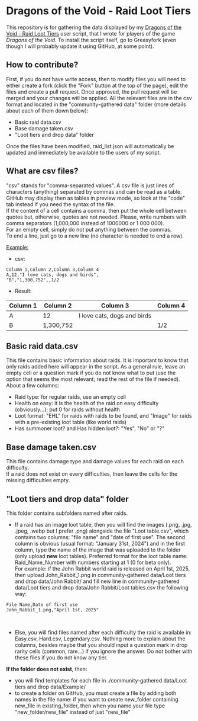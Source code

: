 # Dragons of the Void - Raid Loot Tiers

This repository is for gathering the data displayed by my [Dragons of the Void - Raid Loot Tiers](https://greasyfork.org/en/scripts/450685-dragons-of-the-void-raid-loot-tiers) user script, that I wrote for players of the game *Dragons of the Void*. To install the script itself, go to Greasyfork (even though I will probably update it using GitHub, at some point).

## How to contribute?

First, if you do not have write access, then to modify files you will need to either create a fork (click the "Fork" button at the top of the page), edit the files and create a pull request. Once approved, the pull request will be merged and your changes will be applied.
All the relevant files are in the csv format and located in the "community-gathered data" folder (more details about each of them down below):
* Basic raid data.csv
* Base damage taken.csv
* "Loot tiers and drop data" folder

Once the files have been modified, raid_list.json will automatically be updated and immediately be available to the users of my script.

## What are csv files?

"csv" stands for "comma-separated values". A csv file is just lines of characters (anything) separated by commas and can be read as a table. GitHub may display then as tables in preview mode, so look at the "code" tab instead if you need the syntax of the file.<br>
If the content of a cell contains a comma, then put the whole cell between quotes but, otherwise, quotes are not needed. Please, write numbers with comma separators (1,000,000 instead of 1000000 or 1 000 000).<br>
For an empty cell, simply do not put anything between the commas.<br>
To end a line, just go to a new line (no character is needed to end a row).

<u>Example:</u>

* csv:
```
Column 1,Column 2,Column 3,Column 4
A,12,"I love cats, dogs and birds",
"B","1,300,752",,1/2
```
* Result:

|Column 1|Column 2|Column 3|Column 4|
|-|-|-|-|
|A|12|I love cats, dogs and birds||
|B|1,300,752||1/2|

##  Basic raid data.csv

This file contains basic information about raids. It is important to know that only raids added here will appear in the script.
As a general rule, leave an empty cell or a question mark if you do not know what to put (use the option that seems the most relevant; read the rest of the file if needed).
About a few columns:
* Raid type: for regular raids, use an empty cell
* Health on easy: it is the health of the raid on easy difficulty (obviously...); put 0 for raids without health
* Loot format: "EHL" for raids with raids to be found, and "Image" for raids with a pre-existing loot table (like world raids)
* Has summoner loot? and Has hidden loot?: "Yes", "No" or "?"

## Base damage taken.csv

This file contains damage type and damage values for each raid on each difficulty. <br>
If a raid does not exist on every difficulties, then leave the cells for the missing difficulties empty.

## "Loot tiers and drop data" folder

This folder contains subfolders named after raids.<br>

* If a raid has an image loot table, then you will find the images (.png, .jpg, .jpeg, .webp but I prefer .png) alongside the file "Loot table.csv", which contains two columns: "file name" and "date of first use". The second column is obvious (usual format: "January 31st, 2024") and in the first column, type the name of the image that was uploaded to the folder (only upload **new** loot tables). Preferred format for the loot table name: Raid_Name_Number with numbers starting at 1 (0 for beta only).
<br>For example: if the John Rabbit world raid is released on April 1st, 2025, then upload John_Rabbit_1.png in community-gathered data/Loot tiers and drop data/John Rabbit/ and fill new line in community-gathered data/Loot tiers and drop data/John Rabbit/Loot tables.csv the following way: 
```
File Name,Date of first use
John_Rabbit_1.png,"April 1st, 2025"
```
<br>

* Else, you will find files named after each difficulty the raid is available in: Easy.csv, Hard.csv, Legendary.csv. Nothing more to explain about the columns, besides maybe that you should input a question mark in drop rarity cells (common, rare...) if you ignore the answer. Do not bother with these files if you do not know any tier.

**If the folder does not exist**, then:
* you will find templates for each file in ./community-gathered data/Loot tiers and drop data/Example/
* to create a folder on GitHub, you must create a file by adding both names in the file name: if you want to create new_folder containing new_file in existing_folder, then when you name your file type "new_folder/new_file" instead of just "new_file"
